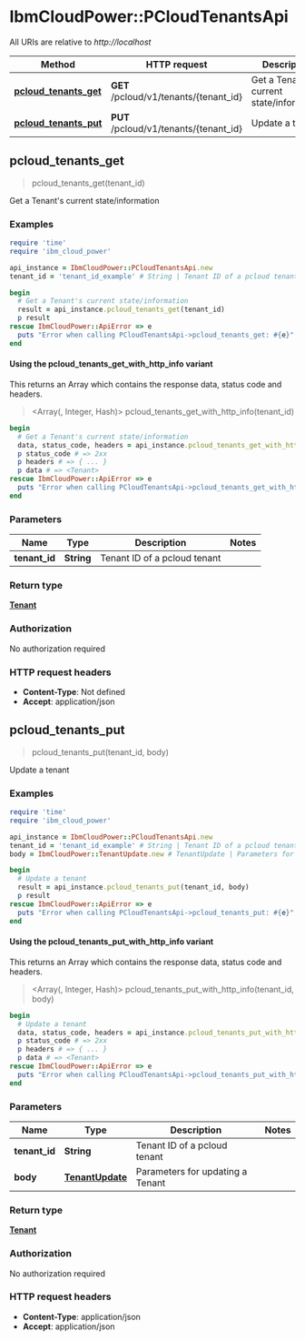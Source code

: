 # IbmCloudPower::PCloudTenantsApi

All URIs are relative to *http://localhost*

| Method | HTTP request | Description |
| ------ | ------------ | ----------- |
| [**pcloud_tenants_get**](PCloudTenantsApi.md#pcloud_tenants_get) | **GET** /pcloud/v1/tenants/{tenant_id} | Get a Tenant&#39;s current state/information |
| [**pcloud_tenants_put**](PCloudTenantsApi.md#pcloud_tenants_put) | **PUT** /pcloud/v1/tenants/{tenant_id} | Update a tenant |


## pcloud_tenants_get

> <Tenant> pcloud_tenants_get(tenant_id)

Get a Tenant's current state/information

### Examples

```ruby
require 'time'
require 'ibm_cloud_power'

api_instance = IbmCloudPower::PCloudTenantsApi.new
tenant_id = 'tenant_id_example' # String | Tenant ID of a pcloud tenant

begin
  # Get a Tenant's current state/information
  result = api_instance.pcloud_tenants_get(tenant_id)
  p result
rescue IbmCloudPower::ApiError => e
  puts "Error when calling PCloudTenantsApi->pcloud_tenants_get: #{e}"
end
```

#### Using the pcloud_tenants_get_with_http_info variant

This returns an Array which contains the response data, status code and headers.

> <Array(<Tenant>, Integer, Hash)> pcloud_tenants_get_with_http_info(tenant_id)

```ruby
begin
  # Get a Tenant's current state/information
  data, status_code, headers = api_instance.pcloud_tenants_get_with_http_info(tenant_id)
  p status_code # => 2xx
  p headers # => { ... }
  p data # => <Tenant>
rescue IbmCloudPower::ApiError => e
  puts "Error when calling PCloudTenantsApi->pcloud_tenants_get_with_http_info: #{e}"
end
```

### Parameters

| Name | Type | Description | Notes |
| ---- | ---- | ----------- | ----- |
| **tenant_id** | **String** | Tenant ID of a pcloud tenant |  |

### Return type

[**Tenant**](Tenant.md)

### Authorization

No authorization required

### HTTP request headers

- **Content-Type**: Not defined
- **Accept**: application/json


## pcloud_tenants_put

> <Tenant> pcloud_tenants_put(tenant_id, body)

Update a tenant

### Examples

```ruby
require 'time'
require 'ibm_cloud_power'

api_instance = IbmCloudPower::PCloudTenantsApi.new
tenant_id = 'tenant_id_example' # String | Tenant ID of a pcloud tenant
body = IbmCloudPower::TenantUpdate.new # TenantUpdate | Parameters for updating a Tenant

begin
  # Update a tenant
  result = api_instance.pcloud_tenants_put(tenant_id, body)
  p result
rescue IbmCloudPower::ApiError => e
  puts "Error when calling PCloudTenantsApi->pcloud_tenants_put: #{e}"
end
```

#### Using the pcloud_tenants_put_with_http_info variant

This returns an Array which contains the response data, status code and headers.

> <Array(<Tenant>, Integer, Hash)> pcloud_tenants_put_with_http_info(tenant_id, body)

```ruby
begin
  # Update a tenant
  data, status_code, headers = api_instance.pcloud_tenants_put_with_http_info(tenant_id, body)
  p status_code # => 2xx
  p headers # => { ... }
  p data # => <Tenant>
rescue IbmCloudPower::ApiError => e
  puts "Error when calling PCloudTenantsApi->pcloud_tenants_put_with_http_info: #{e}"
end
```

### Parameters

| Name | Type | Description | Notes |
| ---- | ---- | ----------- | ----- |
| **tenant_id** | **String** | Tenant ID of a pcloud tenant |  |
| **body** | [**TenantUpdate**](TenantUpdate.md) | Parameters for updating a Tenant |  |

### Return type

[**Tenant**](Tenant.md)

### Authorization

No authorization required

### HTTP request headers

- **Content-Type**: application/json
- **Accept**: application/json

